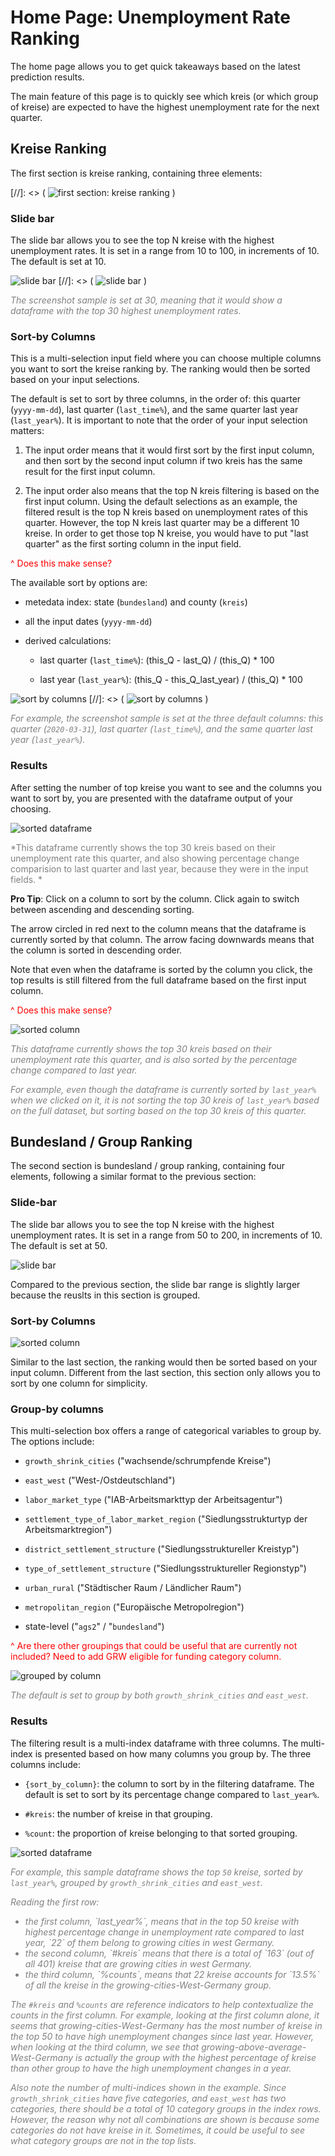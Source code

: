 # Home Page: Unemployment Rate Ranking
The home page allows you to get quick takeaways based on the latest prediction results. 

The main feature of this page is to quickly see which kreis (or which group of kreise) are expected to have the highest unemployment rate for the next quarter.


## Kreise Ranking
The first section is kreise ranking, containing three elements:

[//]: <> ( ![first section: kreise ranking](../screenshots/kreise_ranking.png) )

### Slide bar

The slide bar allows you to see the top N kreise with the highest unemployment rates. It is set in a range from 10 to 100, in increments of 10. The default is set at 10.

![slide bar](../screenshots/slidebar.png)
[//]: <> ( ![slide bar](../screenshots/slidebar2.png) )

<span style="color:gray">*The screenshot sample is set at 30, meaning that it would show a dataframe with the top 30 highest unemployment rates.*</span>

### Sort-by Columns

This is a multi-selection input field where you can choose multiple columns you want to sort the kreise ranking by. The ranking would then be sorted based on your input selections. 

The default is set to sort by three columns, in the order of: this quarter (`yyyy-mm-dd`), last quarter (`last_time%`), and the same quarter last year (`last_year%`). It is important to note that the order of your input selection matters:

1. The input order means that it would first sort by the first input column, and then sort by the second input column if two kreis has the same result for the first input column.

2. The input order also means that the top N kreis filtering is based on the first input column. Using the default selections as an example, the filtered result is the top N kreis based on unemployment rates of this quarter. However, the top N kreis last quarter may be a different 10 kreise. In order to get those top N kreise, you would have to put "last quarter" as the first sorting column in the input field.

<span style="color:red">^ Does this make sense?</span>


The available sort by options are:

- metedata index: state (`bundesland`) and county (`kreis`)

- all the input dates (`yyyy-mm-dd`)

- derived calculations: 

    - last quarter (`last_time%`): (this_Q - last_Q) / (this_Q) * 100

    - last year (`last_year%`): (this_Q - this_Q_last_year) / (this_Q) * 100


![sort by columns](../screenshots/sortby.png)
[//]: <> ( ![sort by columns](../screenshots/sortby2.png) )

<span style="color:gray">*For example, the screenshot sample is set at the three default columns: this quarter (`2020-03-31`), last quarter (`last_time%`), and the same quarter last year (`last_year%`).*</span>


### Results

After setting the number of top kreise you want to see and the columns you want to sort by, you are presented with the dataframe output of your choosing.

![sorted dataframe](../screenshots/sort_df.png)

<span style="color:gray">*This dataframe currently shows the top 30 kreis based on their unemployment rate this quarter, and also showing percentage change comparision to last quarter and last year, because they were in the input fields. *</span>


**Pro Tip**: Click on a column to sort by the column. Click again to switch between ascending and descending sorting.

The arrow circled in red next to the column means that the dataframe is currently sorted by that column. The arrow facing downwards means that the column is sorted in descending order.

Note that even when the dataframe is sorted by the column you click, the top results is still filtered from the full dataframe based on the first input column. 

<span style="color:red">^ Does this make sense?</span>

![sorted column](../screenshots/sort_col.png)

<span style="color:gray">*This dataframe currently shows the top 30 kreis based on their unemployment rate this quarter, and is also sorted by the percentage change compared to last year.*</span>

<span style="color:gray">*For example, even though the dataframe is currently sorted by `last_year%` when we clicked on it, it is not sorting the top 30 kreis of `last_year%` based on the full dataset, but sorting based on the top 30 kreis of this quarter.*</span>



## Bundesland / Group Ranking

The second section is bundesland / group ranking, containing four elements, following a similar format to the previous section:

### Slide-bar

The slide bar allows you to see the top N kreise with the highest unemployment rates. It is set in a range from 50 to 200, in increments of 10. The default is set at 50.

![slide bar](../screenshots/slidebar3.png)

Compared to the previous section, the slide bar range is slightly larger because the reuslts in this section is grouped.

### Sort-by Columns

![sorted column](../screenshots/sortby3.png)

Similar to the last section, the ranking would then be sorted based on your input column. Different from the last section, this section only allows you to sort by one column for simplicity. 

### Group-by columns

This multi-selection box offers a range of categorical variables to group by. The options include:

- `growth_shrink_cities` ("wachsende/schrumpfende Kreise")

- `east_west` ("West-/Ostdeutschland")

- `labor_market_type` ("IAB-Arbeitsmarkttyp der Arbeitsagentur")

- `settlement_type_of_labor_market_region` ("Siedlungsstrukturtyp der Arbeitsmarktregion")

- `district_settlement_structure` ("Siedlungsstruktureller Kreistyp")

- `type_of_settlement_structure` ("Siedlungsstruktureller Regionstyp")

- `urban_rural` ("Städtischer Raum / Ländlicher Raum")

- `metropolitan_region` ("Europäische Metropolregion")

- state-level ("`ags2`" / "`bundesland`")


<span style="color:red">^ Are there other groupings that could be useful that are currently not included? Need to add GRW eligible for funding category column.</span>

![grouped by column](../screenshots/groupby.png)

<span style="color:gray">*The default is set to group by both `growth_shrink_cities` and `east_west`.*</span>

### Results

The filtering result is a multi-index dataframe with three columns. The multi-index is presented based on how many columns you group by. The three columns include: 

- `{sort_by_column}`: the column to sort by in the filtering dataframe. The default is set to sort by its percentage change compared to `last_year%`.

- `#kreis`: the number of kreise in that grouping.

- `%count`: the proportion of kreise belonging to that sorted grouping.


![sorted dataframe](../screenshots/sort_df3.png)

<span style="color:gray">*For example, this sample dataframe shows the top `50` kreise, sorted by `last_year%`, grouped by `growth_shrink_cities` and `east_west`.*</span>

<i>
<span style="color:gray">Reading the first row: 
<ul style="color:gray">
    <li> the first column, `last_year%`, means that in the top 50 kreise with highest percentage change in unemployment rate compared to last year, `22` of them belong to growing cities in west Germany.
    <li> the second column, `#kreis` means that there is a total of `163` (out of all 401) kreise that are growing cities in west Germany.
    <li> the third column, `%counts`, means that 22 kreise accounts for `13.5%` of all the kreise in the growing-cities-West-Germany group.
</ul>
</span>
</i>

<span style="color:gray">*The `#kreis` and `%counts` are reference indicators to help contextualize the counts in the first column. For example, looking at the first column alone, it seems that growing-cities-West-Germany has the most number of kreise in the top 50 to have high unemployment changes since last year. However, when looking at the third column, we see that growing-above-average-West-Germany is actually the group with the highest percentage of kreise than other group to have the high unemployment changes in a year.*</span>

<span style="color:gray">*Also note the number of multi-indices shown in the example. Since `growth_shrink_cities` have five categories, and `east_west` has two categories, there should be a total of 10 category groups in the index rows. However, the reason why not all combinations are shown is because some categories do not have kreise in it. Sometimes, it could be useful to see what category groups are not in the top lists.*</span>
